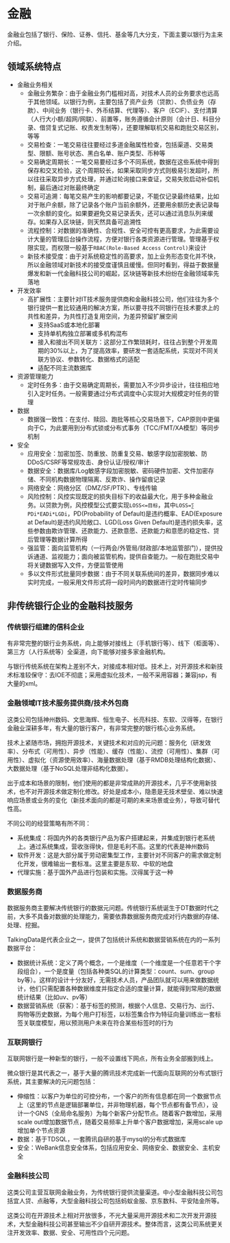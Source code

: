 # 金融

金融业包括了银行、保险、证券、信托、基金等几大分支，下面主要以银行为主来介绍。

## 领域系统特点
* 金融业务相关
	* 金融业务繁杂：由于金融业务门槛相对高，对技术人员的业务要求也远高于其他领域。以银行为例，主要包括了资产业务（贷款）、负债业务（存款）、中间业务（银行卡、外币结算、代理等）、客户（ECIF）、支付清算（人行大小额/超网/网联）、前置等，账务遵循会计原则（会计日、科目分录、借贷复式记账、权责发生制等），还要理解联机交易和跑批交易区别，等等
	* 交易检查：一笔交易往往要经过多道金融属性检查，包括渠道、交易类型、限额、账号状态、黑白名单、账户类型、币种等
	* 交易确定周期长：一笔交易要经过多个不同系统，数据在这些系统中得到保存和交叉检验，这个周期较长，如果采取同步方式则极易引发超时，所以往往采取异步方式处理，并通过轮询接口来查证，交易失败启动补偿机制，最后通过对账最终确定 	* 交易可追溯：每笔交易产生的影响都要记录，不能仅记录最终结果，比如对于账户余额，除了记录各个账户当前余额外，还要用余额历史表记录每一次余额的变化。如果要避免交易记录丢失，还可以通过消息队列来缓存。如果存入区块链，则天然具备可追溯性	* 流程控制：对数据的准确性、合规性、安全可控有更高要求，为此需要设计大量的管理后台操作流程，方便对银行各类资源进行管理。管理基于权限实现，而权限一般基于`RBAC(Role-Based Access Control)`来设计	* 新技术接受度：由于对系统稳定性的高要求，加上业务形态变化并不快，所以金融领域对新技术的接受度谨慎且缓慢。但同时看到，得益于数据量爆发和新一代金融科技公司的崛起，区块链等新技术纷纷在金融领域率先落地* 开发效率
	* 高扩展性：主要针对IT技术服务提供商和金融科技公司，他们往往为多个银行提供一套比较通用的解决方案，所以要寻找不同银行在技术要求上的共性和差异，为共性打造复用空间，为差异预留扩展空间		* 支持SaaS或本地化部署		* 支持单机构独立部署或多机构混布
		* 接入和接出不同关联方：这部分工作繁琐耗时，往往占到整个开发周期的30%以上，为了提高效率，要研发一套适配系统，实现对不同关联方协议、参数转化、数据格式的适配
		* 适配不同主流数据库
* 资源管理能力
	* 定时任务多：由于交易确定周期长，需要加入不少异步设计，往往相应地引入定时任务。一般需要通过分布式调度中心实现对大规模定时任务的管理
* 数据
	* 数据强一致性：在支付、赎回、跑批等核心交易场景下，CAP原则中更偏向于C，为此要用到分布式锁或分布式事务（TCC/FMT/XA模型）等同步机制
* 安全
	* 应用安全：加密加签、防重放、防重复交易、敏感字段加密脱敏、防DDoS/CSRF等常规攻击、身份认证/授权/审计
	* 数据安全：数据库/Log敏感字段加密脱敏、密码硬件加密、文件加密存储、不同机构数据物理隔离、反欺诈、操作留痕记录
	* 网络安全：网络分区（DMZ/SF/PTR）、专线传输	* 风险控制：风控实现既定的损失目标下的收益最大化，用于多种金融业务。以贷款为例，风控模型公式要实现`LOSS<=目标`，其中`LOSS=∑ PDi*EADi*LGDi`，PD(Probability of Default)是违约概率、EAD(Exposure at Default)是违约风险敞口、LGD(Loss Given Default)是违约损失率，这些参数由欺诈管理、还款能力、还款意愿、还款能力和意愿的稳定性、贷后管理等数据计算所得
	* 强监管：面向监管机构（一行两会/外管局/财政部/本地监管部门），提供投诉通道、监视能力；面向被监管机构，提供自查能力。一般在跑批交易中将关键数据写入文件，方便监管使用	* 多以文件形式批量同步数据：由于不同关联系统间的差异，数据同步难以实时完成，一般采用文件形式将一段时间内的数据进行定时传输同步

## 非传统银行企业的金融科技服务
### 传统银行组建的信科企业
有非常完整的银行业务系统，向上能够对接线上（手机银行等）、线下（柜面等）、第三方（人行系统等）全渠道，向下能够对接多家金融机构。

与银行传统系统在架构上差别不大，对接成本相对低。技术上，对开源技术和新技术标准较保守：去IOE不彻底；采用虚拟化技术，一般不采用容器；兼容jsp，有大量的xml。

### 金融领域IT技术服务提供商/技术外包商
这类公司包括神州数码、文思海辉、恒生电子、长亮科技、东软、汉得等，在银行金融业深耕多年，有大量的银行客户，有非常完整的银行核心业务系统。

技术上紧随市场，拥抱开源技术，关键技术和对应的元问题：服务化（研发效率）、分布式（可用性）、异步（性能）、缓存（性能）、流控（可用性）、集群（可用性）、虚拟化（资源使用效率）、海量数据处理（基于RMDB处理结构化数据）、大数据处理（基于NoSQL处理非结构化数据）。

出于成本和场景的限制，他们使用的都是非常成熟的开源技术，几乎不使用新技术，也不对开源技术做定制化修改。好处是成本小，隐患是无技术壁垒、难以快速响应场景或业务的变化（新技术面向的都是可期的未来场景或业务），导致可替代性高。

不同公司的经营策略有所不同：

* 系统集成：将国内外的各类银行产品为客户搭建起来，并集成到银行老系统上。通过系统集成，营收涨得快，但是毛利不高。这里的代表是神州数码
* 软件开发：这是大部分属于劳动密集型工作，主要针对不同客户的需求做定制化开发，很难输出一套标准。这里主要是东软、中软的地盘
* 代理实施：基于国外产品进行包装和实施。汉得属于这一种

### 数据服务商
数据服务商主要解决传统银行的数据元问题。传统银行系统诞生于DT数据时代之前，大多不具备对数据的处理能力，需要依靠数据服务商完成对行内数据的存储、处理、挖掘。

TalkingData是代表企业之一，提供了包括统计系统和数据营销系统在内的一系列数据平台：

* 数据统计系统：定义了两个概念，一个是维度（一个维度是一个任意若干个字段组合），一个是度量（包括各种类SQL的计算类型：count、sum、group by等）。这样的设计十分友好，无需技术人员，产品团队就可以用来做数据统计，他们只需配置各种数据维度并指定合适的度量计算，就能得到常用的数据统计结果（比如uv、pv等）
* 数据营销系统（获客）：基于标签的预测，根据个人信息、交易行为、出行、购物等历史数据，为每个用户打标签，以标签集合作为特征向量训练出一套标签关联度模型，用以预测用户未来在符合某些标签时的行为

### 互联网银行
互联网银行是一种新型的银行，一般不设置线下网点，所有业务全部搬到线上。

微众银行是其代表之一，基于大量的腾讯技术完成新一代面向互联网的分布式银行系统，其主要解决的元问题包括：

* 伸缩性：以客户为单位的可控分布，一个客户的所有信息都在同一个数据节点上（这里的节点是逻辑部署单位，并非物理机器，每个节点都有备节点），设计一个GNS（全局命名服务）为每个新客户分配节点。随着客户数增加，采用scale out增加数据节点，随着交易频率上升单个客户数据增加，采用scale up增加单个节点资源
* 数据：基于TDSQL，一套腾讯自研的基于mysql的分布式数据库
* 安全：WeBank信息安全体系，包括应用安全、网络安全、数据安全、主机安全

### 金融科技公司
这类公司主营互联网金融业务，为传统银行提供流量渠道。中小型金融科技公司包括宜人贷、点融等，大型金融科技公司包括蚂蚁金服、京东数科、平安陆金所等。

这类公司在开源技术上相对开放很多，不光大量采用开源技术和二次开发开源技术，大型金融科技公司甚至输出不少自研开源技术。整体而言，这类公司系统更关注开发效率、数据、安全、可用性四个元问题。


